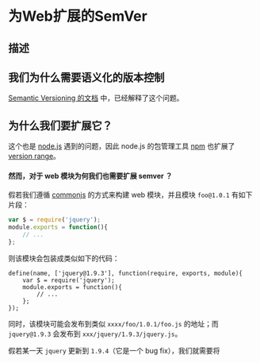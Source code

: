 # 为Web扩展的SemVer

## 描述




## 我们为什么需要语义化的版本控制

[Semantic Versioning 的文档](https://github.com/mojombo/semver/blob/master/semver.md#why-use-semantic-versioning) 中，已经解释了这个问题。

## 为什么我们要扩展它？

这个也是 [node.js](http://nodejs.org) 遇到的问题，因此 node.js 的包管理工具 [npm](http://npmjs.org/) 也扩展了 [version range](https://npmjs.org/doc/misc/semver.html)。

#### 然而，对于 web 模块为何我们也需要扩展 semver ？

假若我们遵循 [commonjs](http://wiki.commonjs.org) 的方式来构建 web 模块，并且模块 `foo@1.0.1` 有如下片段：

```js
var $ = require('jquery');
module.exports = function(){
    // ...
};
```

则该模块会包装成类似如下的代码：

```
define(name, ['jquery@1.9.3'], function(require, exports, module){
	var $ = require('jquery');
	module.exports = function(){
	    // ...
	};
});
```

同时，该模块可能会发布到类似 `xxxx/foo/1.0.1/foo.js` 的地址；而 `jquery@1.9.3` 会发布到 `xxx/jquery/1.9.3/jquery.js`。


假若某一天 `jquery` 更新到 `1.9.4`（它是一个 bug fix），我们就需要将

